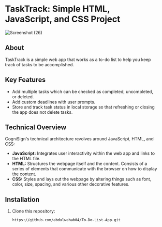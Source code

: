 # TaskTrack: Simple HTML, JavaScript, and CSS Project

![Screenshot (26)](https://github.com/abdulwahab04/To-Do-List-App/assets/88958237/f3124fbc-8c8c-4435-978a-fb594f23ddf7)

## About

TaskTrack is a simple web app that works as a to-do list to help you keep track of tasks to be accomplished.

## Key Features

- Add multiple tasks which can be checked as completed, uncompleted, or deleted.
- Add custom deadlines with user prompts.
- Store and track task status in local storage so that refreshing or closing the app does not delete tasks.

## Technical Overview

CogniSign's technical architecture revolves around JavaScript, HTML, and CSS:

- **JavaScript:** Integrates user interactivity within the web app and links to the HTML file.
- **HTML:** Structures the webpage itself and the content. Consists of a series of elements that communicate with the browser on how to display the content.
- **CSS:** Styles and lays out the webpage by altering things such as font, color, size, spacing, and various other decorative features.

## Installation

1. Clone this repository:
   ```bash
   https://github.com/abdulwahab04/To-Do-List-App.git
